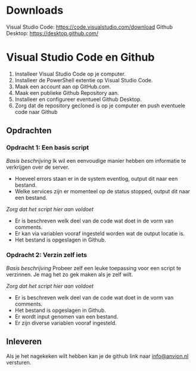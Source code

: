 # Downloads
Visual Studio Code: https://code.visualstudio.com/download
Github Desktop: https://desktop.github.com/

# Visual Studio Code en Github
1. Installeer Visual Studio Code op je computer.
2. Installeer de PowerShell extentie op Visual Studio Code.
3. Maak een account aan op GitHub.com.
4. Maak een publieke Github Repository aan.
5. Installeer en configureer eventueel Github Desktop.
6. Zorg dat de repository gecloned is op je computer en push eventuele code naar Github

## Opdrachten
### Opdracht 1: Een basis script
*Basis beschrijving*
Ik wil een eenvoudige manier hebben om informatie te verkrijgen over de server.
- Hoeveel errors staan er in de system eventlog, output dit naar een bestand.
- Welke services zijn er momenteel op de status stopped, output dit naar een bestand.

*Zorg dat het script hier aan voldoet*
- Er is beschreven welk deel van de code wat doet in de vorm van comments.
- Er kan via variablen vooraf ingesteld worden wat de output locatie is.
- Het bestand is opgeslagen in Github.

### Opdracht 2: Verzin zelf iets
*Basis beschrijving*
Probeer zelf een leuke toepassing voor een script te verzinnen. Je mag het zo gek maken als je zelf wilt.

*Zorg dat het script hier aan voldoet*
- Er is beschreven welk deel van de code wat doet in de vorm van comments.
- Het bestand is opgeslagen in Github.
- Er wordt input genomen van een bestand.
- Er zijn diverse variablen vooraf ingesteld.

## Inleveren
Als je het nagekeken wilt hebben kan je de github link naar info@anvion.nl versturen.